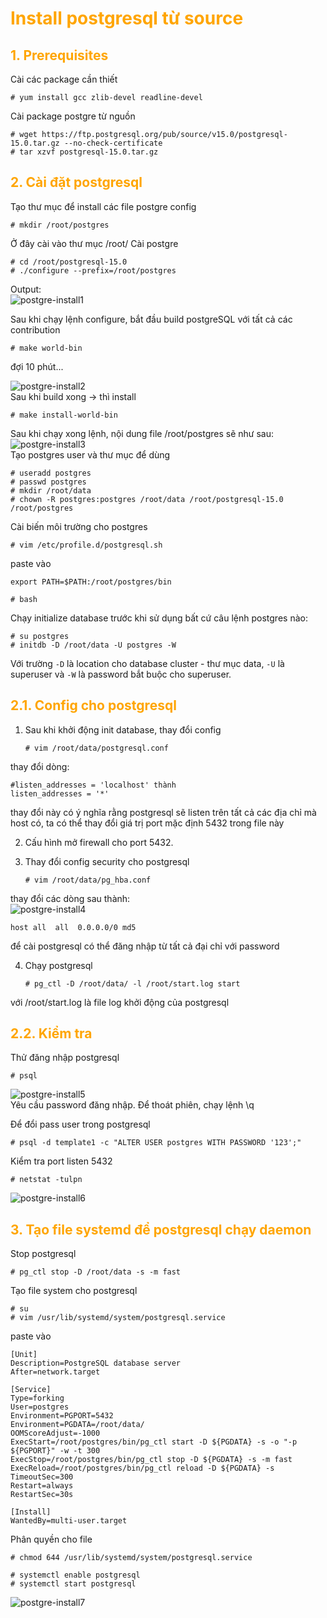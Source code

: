 <h1 style="color:orange">Install postgresql từ source</h1>
<h2 style="color:orange">1. Prerequisites</h2>
Cài các package cần thiết 

    # yum install gcc zlib-devel readline-devel
Cài package postgre từ nguồn

    # wget https://ftp.postgresql.org/pub/source/v15.0/postgresql-15.0.tar.gz --no-check-certificate
    # tar xzvf postgresql-15.0.tar.gz
<h2 style="color:orange">2. Cài đặt postgresql</h2>
Tạo thư mục để install các file postgre config

    # mkdir /root/postgres
Ở đây cài vào thư mục /root/
Cài postgre

    # cd /root/postgresql-15.0
    # ./configure --prefix=/root/postgres
Output:<br>
![postgre-install1](../img/postgre-install1.png)<br>

Sau khi chạy lệnh configure, bắt đầu build postgreSQL với tất cả các contribution

    # make world-bin
đợi 10 phút...<br>

![postgre-install2](../img/postgre-install2.png)<br>
Sau khi build xong -> thì install

    # make install-world-bin
Sau khi chạy xong lệnh, nội dung file /root/postgres sẽ như sau:<br>
![postgre-install3](../img/postgre-install3.png)<br>
Tạo postgres user và thư mục để dùng 

    # useradd postgres
    # passwd postgres
    # mkdir /root/data
    # chown -R postgres:postgres /root/data /root/postgresql-15.0 /root/postgres
Cài biến môi trường cho postgres

    # vim /etc/profile.d/postgresql.sh
paste vào

    export PATH=$PATH:/root/postgres/bin
    
    # bash
Chạy initialize database trước khi sử dụng bất cứ câu lệnh postgres nào:

    # su postgres
    # initdb -D /root/data -U postgres -W
Với trường `-D` là location cho database cluster - thư mục data, `-U` là superuser và `-W` là password bắt buộc cho superuser.


<h2 style="color:orange">2.1. Config cho postgresql</h2>

1. Sau khi khởi động init database, thay đổi config 
    
       # vim /root/data/postgresql.conf
thay đổi dòng:

    #listen_addresses = 'localhost' thành 
    listen_addresses = '*'
thay đổi này có ý nghĩa rằng postgresql sẽ listen trên tất cả các địa chỉ mà host có, ta có thể thay đổi giá trị port mặc định 5432 trong file này

2. Cấu hình mở firewall cho port 5432.
3. Thay đổi config security cho postgresql

       # vim /root/data/pg_hba.conf
thay đổi các dòng sau thành:<br>
![postgre-install4](../img/postgre-install4.png)<br>

    host all  all  0.0.0.0/0 md5
để cài postgresql có thể đăng nhập từ tất cả đại chỉ với password

4. Chạy postgresql

       # pg_ctl -D /root/data/ -l /root/start.log start
với /root/start.log là file log khởi động của postgresql

<h2 style="color:orange">2.2. Kiểm tra</h2>
Thử đăng nhập postgresql

    # psql
![postgre-install5](../img/postgre-install5.png)<br>
Yêu cầu password đăng nhập. Để thoát phiên, chạy lệnh \q

Để đổi pass user trong postgresql

    # psql -d template1 -c "ALTER USER postgres WITH PASSWORD '123';"
Kiểm tra port listen 5432

    # netstat -tulpn
![postgre-install6](../img/postgre-install6.png)<br>
<h2 style="color:orange">3. Tạo file systemd để postgresql chạy daemon</h2>
Stop postgresql

    # pg_ctl stop -D /root/data -s -m fast
Tạo file system cho postgresql

    # su
    # vim /usr/lib/systemd/system/postgresql.service
paste vào

    [Unit]
    Description=PostgreSQL database server
    After=network.target
 
    [Service]
    Type=forking
    User=postgres
    Environment=PGPORT=5432
    Environment=PGDATA=/root/data/
    OOMScoreAdjust=-1000
    ExecStart=/root/postgres/bin/pg_ctl start -D ${PGDATA} -s -o "-p ${PGPORT}" -w -t 300
    ExecStop=/root/postgres/bin/pg_ctl stop -D ${PGDATA} -s -m fast
    ExecReload=/root/postgres/bin/pg_ctl reload -D ${PGDATA} -s
    TimeoutSec=300
    Restart=always
    RestartSec=30s
 
    [Install]
    WantedBy=multi-user.target

Phân quyền cho file 

    # chmod 644 /usr/lib/systemd/system/postgresql.service
    
    # systemctl enable postgresql
    # systemctl start postgresql
![postgre-install7](../img/postgre-install7.png)<br>